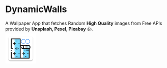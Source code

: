 # DynamicWalls
A Wallpaper App that fetches Random <b>High Quality</b> images from Free APIs provided by <b>Unsplash, Pexel, Pixabay</b> 👍.
<br />
<img src="https://github.com/aravindmj97/DynamicWalls/blob/master/app/src/main/res/mipmap-xhdpi/ic_launcher.png">
